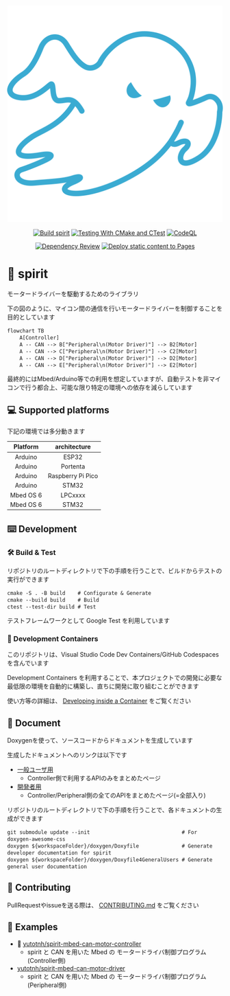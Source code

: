 <div align="center">

![Icon](./images/icon.svg)

[![Build spirit](https://github.com/yutotnh/spirit/actions/workflows/build.yml/badge.svg?branch=main)](https://github.com/yutotnh/spirit/actions/workflows/build.yml)
[![Testing With CMake and CTest](https://github.com/yutotnh/spirit/actions/workflows/cmake-test.yml/badge.svg?branch=main)](https://github.com/yutotnh/spirit/actions/workflows/cmake-test.yml)
[![CodeQL](https://github.com/yutotnh/spirit/actions/workflows/codeql.yml/badge.svg?=branch=main)](https://github.com/yutotnh/spirit/actions/workflows/codeql.yml)

[![Dependency Review](https://github.com/yutotnh/spirit/actions/workflows/dependency-review.yml/badge.svg?=branch=main)](https://github.com/yutotnh/spirit/actions/workflows/dependency-review.yml)
[![Deploy static content to Pages](https://github.com/yutotnh/spirit/actions/workflows/deploy-static.yml/badge.svg?=branch=main)](https://github.com/yutotnh/spirit/actions/workflows/deploy-static.yml)

</div>

# 👻 spirit

モータードライバーを駆動するためのライブラリ

下の図のように、マイコン間の通信を行いモータードライバーを制御することを目的としています

```mermaid
flowchart TB
    A[Controller]
    A -- CAN --> B["Peripheral\n(Motor Driver)"] --> B2[Motor]
    A -- CAN --> C["Peripheral\n(Motor Driver)"] --> C2[Motor]
    A -- CAN --> D["Peripheral\n(Motor Driver)"] --> D2[Motor]
    A -- CAN --> E["Peripheral\n(Motor Driver)"] --> E2[Motor]
```

最終的にはMbed/Arduino等での利用を想定していますが、自動テストを非マイコンで行う都合上、可能な限り特定の環境への依存を減らしています


## 💻 Supported platforms

下記の環境では多分動きます

| Platform  |   architecture    |
| :-------: | :---------------: |
|  Arduino  |       ESP32       |
|  Arduino  |     Portenta      |
|  Arduino  | Raspberry Pi Pico |
|  Arduino  |       STM32       |
| Mbed OS 6 |      LPCxxxx      |
| Mbed OS 6 |       STM32       |

## ⌨️ Development

### 🛠️ Build & Test

リポジトリのルートディレクトリで下の手順を行うことで、ビルドからテストの実行ができます

```shell
cmake -S . -B build    # Configurate & Generate
cmake --build build    # Build
ctest --test-dir build # Test
```

テストフレームワークとして Google Test を利用しています

### 🐋 Development Containers

このリポジトリは、Visual Studio Code Dev Containers/GitHub Codespaces を含んでいます

Development Containers を利用することで、本プロジェクトでの開発に必要な最低限の環境を自動的に構築し、直ちに開発に取り組むことができます

使い方等の詳細は、 [Developing inside a Container](https://code.visualstudio.com/docs/devcontainers/containers) をご覧ください

## 📖 Document

Doxygenを使って、ソースコードからドキュメントを生成しています

生成したドキュメントへのリンクは以下です

- [一般ユーザ用](https://yutotnh.github.io/spirit/general)
  - Controller側で利用するAPIのみをまとめたページ
- [開発者用](https://yutotnh.github.io/spirit)
  - Controller/Peripheral側の全てのAPIをまとめたページ(=全部入り)

リポジトリのルートディレクトリで下の手順を行うことで、各ドキュメントの生成ができます

```shell
git submodule update --init                              # For doxygen-awesome-css
doxygen ${workspaceFolder}/doxygen/Doxyfile              # Generate developer documentation for spirit
doxygen ${workspaceFolder}/doxygen/Doxyfile4GeneralUsers # Generate general user documentation
```

## 🤝 Contributing

PullRequestやissueを送る際は、 [CONTRIBUTING.md](./CONTRIBUTING.md) をご覧ください

## 🏃 Examples

- 🚧 [yutotnh/spirit-mbed-can-motor-controller](https://github.com/yutotnh/spirit-mbed-can-motor-controller)
  - spirit と CAN を用いた Mbed の モータードライバ制御プログラム(Controller側)
- [yutotnh/spirit-mbed-can-motor-driver](https://github.com/yutotnh/spirit-mbed-can-motor-driver.git)
  - spirit と CAN を用いた Mbed の モータードライバ制御プログラム(Peripheral側)
